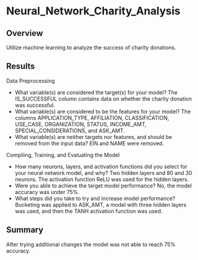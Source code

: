 # Neural_Network_Charity_Analysis

## Overview
Utilize machine learning to analyze the success of charity donations.

## Results
Data Preprocessing
- What variable(s) are considered the target(s) for your model?  The IS_SUCCESSFUL column contains data on whether the charity donation was successful.
- What variable(s) are considered to be the features for your model?  The columns APPLICATION_TYPE, AFFILIATION, CLASSIFICATION, USE_CASE, ORGANIZATION, STATUS, INCOME_AMT, SPECIAL_CONSIDERATIONS, and ASK_AMT.
- What variable(s) are neither targets nor features, and should be removed from the input data?  EIN and NAME were removed.

Compiling, Training, and Evaluating the Model
- How many neurons, layers, and activation functions did you select for your neural network model, and why? Two hidden layers and 80 and 30 neurons.  The activation function ReLU was used for the hidden layers. 
- Were you able to achieve the target model performance?  No, the model accuracy was under 75%.
- What steps did you take to try and increase model performance?  Bucketing was applied to ASK_AMT, a model with three hidden layers was used, and then the TANH activation function was used.

## Summary
After trying additional changes the model was not able to reach 75% accuracy.
